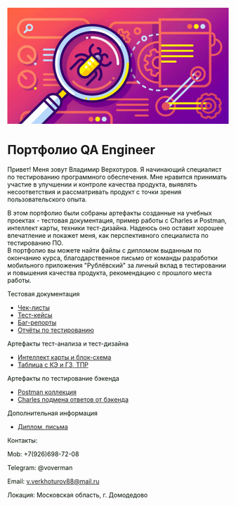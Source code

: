 ![Header](https://github.com/wren777/wren777/blob/main/assets/quality-assurance-application-development-2048x1075.jpg)

# Портфолио QA Engineer 

<font color=»white»>Привет! Меня зовут Владимир Верхотуров. Я начинающий специалист по тестированию программного обеспечения. Мне нравится принимать участие в улучшении и контроле качества продукта, выявлять несоответствия и рассматривать продукт с точки зрения пользовательского опыта.  
</font>

<font color=»white»> В этом портфолио были собраны артефакты созданные на учебных проектах - тестовая документация, пример работы с Charles и Postman, интеллект карты, техники тест-дизайна. Надеюсь оно оставит хорошее впечатление и покажет меня, как перспективного специалиста по тестированию ПО.  
В портфолио вы можете найти файлы с дипломом выданным по окончанию курса, благодарственное письмо от команды разработки мобильного приложения "Рублёвский" за личный вклад в тестировании и повышения качества продукта, рекомендацию с прошлого места работы. 


</font>

<font color=»white»>Тестовая документация
</font>

- [Чек-листы](https://github.com/wren777/CheckList)
- [Тест-кейсы](https://github.com/wren777/TestCase)
- [Баг-репорты](https://github.com/wren777/BugReport)
- [Отчёты по тестированию](https://github.com/wren777/Testing-Report)

<font color=»white»>Артефакты тест-анализа и тест-дизайна
</font>

- [Интеллект карты и блок-схема](https://github.com/wren777/Mindemap-and-BlockDiagram)
- [Таблица с КЭ и ГЗ, ТПР](https://github.com/wren777/Test-desinger)


 <font color=»white»>Артефакты по тестирование бэкенда
</font>

- [Postman коллекция](https://github.com/wren777/Postman-Collection)
- [Charles подмена ответов от бэкенда](https://github.com/wren777/CharlesProxy-)



<font color=»white»>Дополнительная информация 
</font>

- [Диплом, письма](https://github.com/wren777/additional-information)  


<font color=»white»>Контакты:
</font>

<font color=»white»>Mob: +7(926)698-72-08 
</font>

<font color=»white»>Telegram: @voverman 
</font>

<font color=»white»>Email: v.verkhoturov88@mail.ru
</font>

<font color=»white»>Локация: Московская область, г. Домодедово 
</font>


